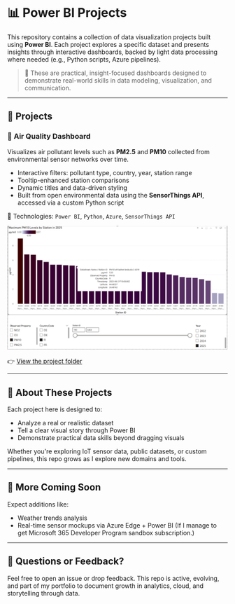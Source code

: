 # 📊 Power BI Projects

This repository contains a collection of data visualization projects built using **Power BI**. Each project explores a specific dataset and presents insights through interactive dashboards, backed by light data processing where needed (e.g., Python scripts, Azure pipelines).

> 🎯 These are practical, insight-focused dashboards designed to demonstrate real-world skills in data modeling, visualization, and communication.

---

## 🚀 Projects

### 🔸 **Air Quality Dashboard**

Visualizes air pollutant levels such as **PM2.5** and  **PM10** collected from environmental sensor networks over time.

- Interactive filters: pollutant type, country, year, station range
- Tooltip-enhanced station comparisons
- Dynamic titles and data-driven styling
- Built from open environmental data using the **SensorThings API**, accessed via a custom Python script

📍 Technologies:
`Power BI`, `Python`, `Azure`, `SensorThings API`

![Air Quality Dashboard](./airQuality/dashboards/pollutants_by_year_country_station.png)

👉 [View the project folder](./airQuality)

---

## 🧠 About These Projects

Each project here is designed to:
- Analyze a real or realistic dataset
- Tell a clear visual story through Power BI
- Demonstrate practical data skills beyond dragging visuals

Whether you're exploring IoT sensor data, public datasets, or custom pipelines, this repo grows as I explore new domains and tools.

---

## 📌 More Coming Soon
Expect additions like:
- Weather trends analysis
- Real-time sensor mockups via Azure Edge + Power BI (If I manage to get Microsoft 365 Developer Program sandbox subscription.)

---

## 💬 Questions or Feedback?
Feel free to open an issue or drop feedback. This repo is active, evolving, and part of my portfolio to document growth in analytics, cloud, and storytelling through data.

